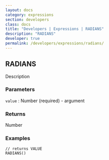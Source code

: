 ```yaml
---
layout: docs
category: expressions
section: developers
class: docs
title: "Developers | Expressions | RADIANS"
description: "RADIANS"
developer: true
permalink: /developers/expressions/radians/
---
```


## RADIANS

Description

### Parameters
`value` : Number (required) - argument

### Returns
Number

### Examples
```
// returns VALUE
RADIANS()
```